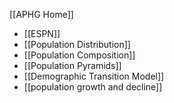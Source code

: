 
[[APHG Home]]

 - [[ESPN]]
 - [[Population Distribution]]
 - [[Population Composition]]
 - [[Population Pyramids]]
- [[Demographic Transition Model]]
- [[population growth and decline]]

